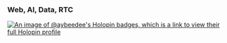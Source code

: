 ### Web, AI, Data, RTC

[![An image of @aybeedee's Holopin badges, which is a link to view their full Holopin profile](https://holopin.me/aybeedee)](https://holopin.io/@aybeedee)
